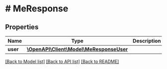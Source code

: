 # # MeResponse

## Properties

Name | Type | Description | Notes
------------ | ------------- | ------------- | -------------
**user** | [**\OpenAPI\Client\Model\MeResponseUser**](MeResponseUser.md) |  |

[[Back to Model list]](../../README.md#models) [[Back to API list]](../../README.md#endpoints) [[Back to README]](../../README.md)
